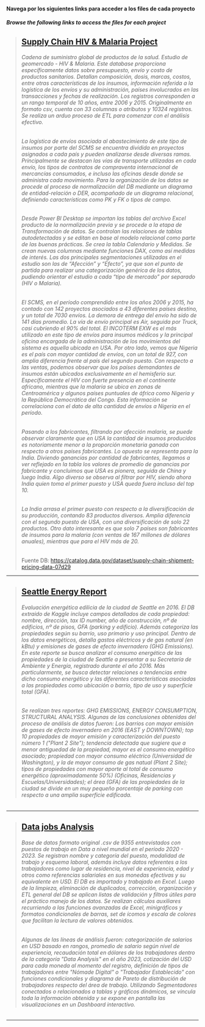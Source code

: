 #### Navega por los siguientes links para acceder a los files de cada proyecto
##### Browse the following links to access the files for each project


> ## [Supply Chain HIV & Malaria Project](https://github.com/PriscilagsData/files_projects/tree/4a8590818c0df87efe50426fb646b6c1a391ee49/Supply%20Chain%20Medicine%20HIV%20%26%20Malaria)
>
> ###### Cadena de suministro global de productos de la salud. Estudio de geomercado - HIV & Malaria. Este database proporciona específicamente datos sobre presupuesto, envío y costo de productos sanitarios. Detallan composición, dosis, marcas, costos, entre otras características de los insumos, información referida a la logística de los envíos y su administración, países involucrados en las transacciones y fechas de realización. Los registros corresponden a un rango temporal de 10 años, entre 2006 y 2015. Originalmente en formato csv, cuenta con 33 columnas o atributos y 10324 registros. Se realiza un arduo proceso de ETL para comenzar con el análisis efectivo.
> ###### La logística de envíos asociada al abastecimiento de este tipo de insumos por parte del SCMS se encuentra dividida en proyectos asignados a cada país y pueden analizarse desde diversas ramas. Principalmente se destacan las vías de transporte utilizadas en cada envío, los tipos de contratos de compraventa internacional de mercancías consumados, e incluso las oficinas desde donde se administra cada movimiento. Para la organización de los datos se procede al proceso de normalización del DB mediante un diagrama de entidad-relación o DER, acompañado de un diagrama relacional, definiendo características como PK y FK o tipos de campo.
> ###### Desde Power BI Desktop se importan las tablas del archivo Excel producto de la normalización previa y se procede a la etapa de Transformación de datos. Se controlan las relaciones de tablas autodetectadas y se editan en base al modelo relacional como parte de las buenas prácticas. Se crea la tabla Calendario y Medidas. Se crean nuevas columnas mediante funciones DAX, como así medidas de interés. Las dos principales segmentaciones utilizadas en el estudio son las de “Afección” y “Efecto”, ya que son el punto de partida para realizar una categorización genérica de los datos, pudiendo orientar el estudio a cada “tipo de mercado” por separado (HIV o Malaria).
> ###### El SCMS, en el período comprendido entre los años 2006 y 2015, ha contado con 142 proyectos asociados a 43 diferentes países destino, y un total de 7030 envíos. La demora de entrega del envío ha sido de 141 días promedio. La vía de envío principal es Air, seguida por Truck, casi cubriendo el 90% del total. El INCOTERM EXW es el más utilizado en este tipo de envíos para insumos médicos y la principal oficina encargada de la administración de los movimientos del sistema es aquella ubicada en USA. Por otro lado, vemos que Nigeria es el país con mayor cantidad de envíos, con un total de 927, con amplia diferencia frente al país del segundo puesto. Con respecto a las ventas, podemos observar que los países demandantes de insumos están ubicados exclusivamente en el hemisferio sur. Específicamente el HIV con fuerte presencia en el continente africano, mientras que la malaria se ubica en zonas de Centroamérica y algunos países puntuales de áfrica como Nigeria y la República Democrática del Congo. Esta información se correlaciona con el dato de alta cantidad de envíos a Nigeria en el período.
> ###### Pasando a los fabricantes, filtrando por afección malaria, se puede observar claramente que en USA la cantidad de insumos producidos es notoriamente menor a la proporción monetaria ganada con respecto a otros países fabricantes. Lo opuesto se representa para la India. Diviendo ganancias por cantidad de fabricantes, llegamos a ver reflejado en la tabla los valores de promedio de ganancias por fabricante y concluimos que USA es pionera, seguida de China y luego India. Algo diverso se observa al filtrar por HIV, siendo ahora India quien toma el primer puesto y USA queda fuera incluso del top 10.
> ###### La India arrasa el primer puesto con respecto a la diversificación de su producción, contando 83 productos diversos. Amplia diferencia con el segundo puesto de USA, con una diversificación de solo 22 productos. Otro dato interesante es que solo 7 países son fabricantes de insumos para la malaria (con ventas de 167 millones de dólares anuales), mientras que para el HIV más de 20.
> Fuente DB: https://catalog.data.gov/dataset/supply-chain-shipment-pricing-data-07d29
---

> ## [Seattle Energy Report](https://github.com/PriscilagsData/files_projects/tree/4a8590818c0df87efe50426fb646b6c1a391ee49/Seattle%20Energy%20Report%20-%20Tableau)
>
> ###### Evaluación energética edilicia de la ciudad de Seattle en 2016. El DB extraido de Kaggle incluye campos detallados de cada propiedad: nombre, dirección, tax ID number, año de construcción, nº de edificios, nº de pisos, GFA (parking y edificio). Además categoriza las propiedades según su barrio, uso primario y uso principal. Dentro de los datos energéticos, detalla gastos eléctricos y de gas natural (en kBtu) y emisiones de gases de efecto invernadero (GHG Emissions). En este reporte se busca analizar el consumo energético de las propiedades de la ciudad de Seattle a presentar a su Secretaría de Ambiente y Energía, registrado durante el año 2016. Más particularmente, se busca detectar relaciones o tendencias entre dicho consumo energético y las diferentes características asociadas a las propiedades como ubicación o barrio, tipo de uso y superficie total (GFA).
> ###### Se realizan tres reportes: GHG EMISSIONS, ENERGY CONSUMPTION, STRUCTURAL ANALYSIS. Algunas de las conclusiones obtenidas del proceso de análisis de datos fueron: Los barrios con mayor emisión de gases de efecto invernadero en 2016 (EAST y DOWNTOWN); top 10 propiedades de mayor emisión y caracterización del puesto número 1 ("Plant 2 Site"); tendencia detectada que sugiere que a menor antiguedad de la propiedad, mayor es el consumo energético asociado; propiedad con mayor consumo eléctrico (Universidad de Washington), y la de mayor consumo de gas natual (Plant 2 Site); tipos de propiedades con mayor aporte al total de consumo energético (aproximadamente 50%) (Oficinas, Residencias y Escuelas/Universidades); el área (GFA) de las propiedades de la ciudad se divide en un muy pequeño porcentaje de parking con respecto a una amplia superficie edificada.

---

> ## [Data jobs Analysis](https://github.com/PriscilagsData/files_projects/tree/4a8590818c0df87efe50426fb646b6c1a391ee49/Data%20jobs%20Project)
> 
> ###### Base de datos formato original .csv de 9355 entrevistados con puestos de trabajo en Data a nivel mundial en el período 2020 - 2023. Se registran nombre y categoría del puesto, modalidad de trabajo y esquema laboral, además incluye datos referentes a los trabajadores como lugar de residencia, nivel de experiencia, edad y otros como referencias salariales en sus monedas efectivas y su equivalente en USD. El DB es importado y trabajado en Excel. Luego de la limpieza, eliminación de duplicados, corrección, organización y ETL general del DB se aplican listas de validación y filtros útiles para el práctico manejo de los datos. Se realizan cálculos auxiliares recurriendo a las funciones avanzadas de Excel, minigráficos y formatos condicionales de barras, set de ícomos y escala de colores que facilitan la lectura de valores obtenidos.
> ###### Algunas de las líneas de análisis fueron: categorización de salarios en USD basado en rangos, promedio de salario según nivel de experiencia, recaudación total en dólares de los trabajadores dentro de la categoría "Data Analysis" en el año 2023, cotización del USD para cada moneda al momento del registro, definición de tipos de trabajadores entre "Nómade Digital" o "Trabajador Establecido" con funciones condicionales y diagrama de Pareto de distribución de trabajadores respecto del área de trabajo. Utilizando Segmentadores conectados o relacionados a tablas y gráficos dinámicos, se vincula toda la información obtenida y se expone en pantalla las visualizaciones en un Dashboard interactivo. 
---

